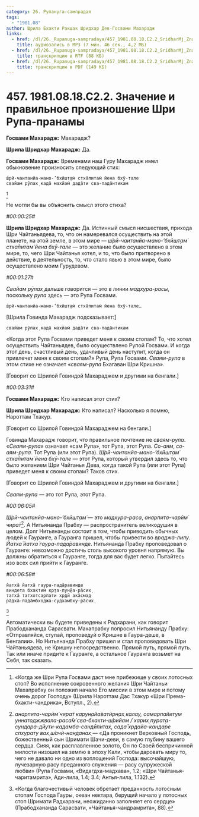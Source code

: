 ```yaml
---
category: 26. Рупануга-сампрадая
tags:
  - "1981.08"
author: Шрила Бхакти Ракшак Шридхар Дев-Госвами Махарадж
links:
  - href: /dl/26._Rupanuga-sampradaya/457_1981.08.18.C2.2_SridharMj_Znachenie_i_pravilnoe_proiznoshenie_Shri_Rupa-pranamy.mp3
    title: аудиозапись в MP3 (7 мин. 46 сек., 4,2 МБ)
  - href: /dl/26._Rupanuga-sampradaya/457_1981.08.18.C2.2_SridharMj_Znachenie_i_pravilnoe_proiznoshenie_Shri_Rupa-pranamy.rtf
    title: транскрипцию в RTF (88 КБ)
  - href: /dl/26._Rupanuga-sampradaya/457_1981.08.18.C2.2_SridharMj_Znachenie_i_pravilnoe_proiznoshenie_Shri_Rupa-pranamy.pdf
    title: транскрипцию в PDF (149 КБ)
---
```


# 457. 1981.08.18.C2.2. Значение и правильное произношение Шри Рупа-пранамы

**Госвами Махарадж:** Махарадж?

**Шрила Шридхар Махарадж:** Да.

**Госвами Махарадж:** Временами наш Гуру Махарадж имел обыкновение произносить следующий стих:

    ш́рӣ-чаитанйа-мано-’бхӣшт̣ам̇ стха̄питам̇ йена бхӯ-тале
    свайам рӯпах̣ када̄ махйам̇ дада̄ти сва-пада̄нтикам
[^_ftn1]

Не могли бы вы объяснить смысл этого стиха?

*#00:00:25#*

**Шрила Шридхар Махарадж:** Да. Истинный смысл нисшествия, прихода Шри Чайтаньядева, то, что он намеревался осуществить на этой планете, на этой земле, в этом мире — *ш́рӣ-чаитанйа-мано-’бхӣшт̣ам̇ стха̄питам̇ йена бхӯ-тале* — это желание было осуществлено в этом мире, то, чего Шри Чайтанья хотел, и то, что было притворено в действие, в деятельность, то, что стало явью в этом мире, было осуществлено моим Гурудевом.

*#00:01:27#*

*Свайам рӯпах̣* дальше говорится — это в линии *мадхура-расы*, поскольку *рупа* здесь — это Рупа Госвами.

    ш́рӣ-чаитанйа-мано-’бхӣшт̣ам̇ стха̄питам̇ йена бхӯ-тале…

[Шрила Говинда Махарадж подсказывает:]

    свайам рӯпах̣ када̄ махйам̇ дада̄ти сва-пада̄нтикам

«Когда этот Рупа Госвами приведет меня к своим стопам? То, что хотел осуществить Чайтаньядев, было осуществлено Рупой Госвами. И когда этот день, счастливый день, удачливый день наступит, когда он привлечет меня к своим стопам?» Рупа, Рупа Госвами. *Сваям-рупа* в этом стихе не означает «*сваям-рупа* Бхагаван Шри Кришна».

[Говорит со Шрилой Говиндой Махараджем и другими на бенгали.]

*#00:03:31#*

**Госвами Махарадж:** Кто написал этот стих?

**Шрила Шридхар Махарадж:** Кто написал? Насколько я помню, Нароттам Тхакур.

[Говорит со Шрилой Говиндой Махараджем на бенгали.]

Говинда Махарадж говорит, что правильное почтение не *сваям-рупа*. «*Сваям-рупа*» означает «сам Рупа», тот Рупа, этот Рупа. *Со-аям*, *со-аям-рупа*. Тот Рупа (или этот Рупа). *Ш́рӣ-чаитанйа-мано-’бхӣшт̣ам̇ стха̄питам̇ йена бхӯ-тале* — этот Рупа, который утвердил здесь то, что было желанием Шри Чайтанья Дева, когда такой Рупа (или этот Рупа) приведет меня к своим стопам? Таков стих.

[Говорит со Шрилой Говиндой Махараджем и другими на бенгали.]

*Сваям-рупа* — это тот Рупа, этот Рупа.

*#00:06:05#*

*Ш́рӣ-чаитанйа-мано-’бхӣшт̣ам̇* — это *мадхура-раса*, *анарпита-чарӣм̇ чира̄т*[^_ftn2]. А Нитьянанда Прабху — распространитель великодушия в целом. Долг Нитьянанды состоит в том, чтобы приводить обычных людей к Гауранге, а Гауранга пришел, чтобы привести во *враджа-лилу*. *Йатха̄ йатха̄ гаура-пада̄равинде*. Нитьянанда Прабху проповедовал о Гауранге: невозможно достичь столь высокого уровня напрямую. Вы должны обратиться к Гауранге, тогда для вас будет легко. Пытайтесь изо всех сил прийти к Гауранге.

*#00:06:58#*

    йатха̄ йатха̄ гаура-пада̄равинде
    виндета бхактим̇ кр̣та-пун̣йа-ра̄сих̣
    татха̄ татхотсарпати хр̣дй ака̄смад
    ра̄дха̄-пада̄мбходжа-судхамбху-ра̄сих̣
[^_ftn3]

Автоматически вы будете приведены к Радхарани, как говорит Прабодхананда Сарасвати. Махапрабху попросил Нитьянанду Прабху: «Отправляйся, ступай, проповедуй о Кришне в Гаура-деше, в Бенгалии». Но Нитьянанда Прабху пришел и стал проповедовать Шри Чайтаньядева, не Кришну непосредственно. Прямой путь, прямой путь. Так или иначе придите к Гауранге, а остальное Гауранга возьмет на Себя, так сказать.



[^_ftn1]: «Когда же Шри Рупа Госвами даст мне прибежище у своих лотосных стоп? Во исполнение сокровенного желания Шри Чайтаньи Махапрабху он положил начало Его миссии в этом мире и потому очень дорог Господу» (Шрила Нароттам Дас Тхакур «Шри Према-бхакти-чандрика», Вступл., 2).

[^_ftn2]: *анарпита-чарӣм̇ чира̄т карун̣айа̄ватӣрн̣ах̣ калау, самарпайитум уннатоджжвала-раса̄м̇ сва-бхакти-ш́рийам / харих̣ пурат̣а-сундара-дйути-кадамба-сандӣпитах̣, сада̄ хр̣дайа-кандаре спхурату вах̣ ш́ачӣ-нанданах̣* — «Да проникнет Верховный Господь, божественный сын Шримати Шачи-деви, в самую глубину вашего сердца. Сияя, как расплавленное золото, Он по Своей беспричинной милости низошел на землю в эпоху Кали, чтобы даровать миру то, чего не давало ни одно из воплощений Господа: высочайшую, лучезарную расу преданного служения — расу супружеской любви» (Рупа Госвами, «Видагдха-мадхава», 1.2; «Шри Чайтанья-чаритамрита», Ади-лила, 1.4; 3.4; Антья-лила, 1.132).

[^_ftn3]: «Когда благочестивый человек обретает преданность лотосным стопам Господа Гауры, океан нектара, берущий начало у лотосных стоп Шримати Радхарани, неожиданно заполняет его сердце» (Прабодхананда Сарасвати, «Чайтанья-чандрамрита», 88).

